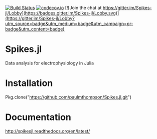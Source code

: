 [![Build Status](https://travis-ci.org/paulmthompson/Spikes.jl.svg?branch=master)](https://travis-ci.org/paulmthompson/Spikes.jl)
[![codecov.io](http://codecov.io/github/paulmthompson/Spikes.jl/coverage.svg?branch=master)](http://codecov.io/github/paulmthompson/Spikes.jl?branch=master)
[![Join the chat at https://gitter.im/Spikes-jl/Lobby](https://badges.gitter.im/Spikes-jl/Lobby.svg)](https://gitter.im/Spikes-jl/Lobby?utm_source=badge&utm_medium=badge&utm_campaign=pr-badge&utm_content=badge)
# Spikes.jl

Data analysis for electrophysiology in Julia

# Installation

Pkg.clone("https://github.com/paulmthompson/Spikes.jl.git")

# Documentation

http://spikesjl.readthedocs.org/en/latest/
